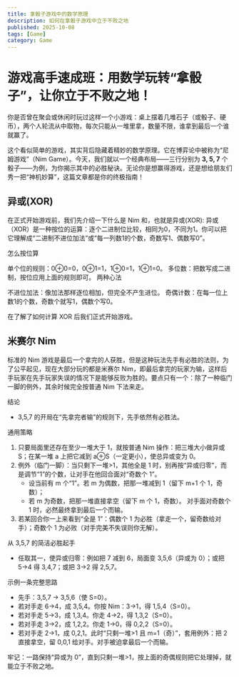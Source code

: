 ```yaml
---
title: 拿骰子游戏中的数学原理
description: 如何在拿骰子游戏中立于不败之地
published: 2025-10-08
tags: [Game]
category: Game
---
```


# 游戏高手速成班：用数学玩转“拿骰子”，让你立于不败之地！

你是否曾在聚会或休闲时玩过这样一个小游戏：桌上摆着几堆石子（或骰子、硬币），两个人轮流从中取物，每次只能从一堆里拿，数量不限，谁拿到最后一个谁就赢了。

这个看似简单的游戏，其实背后隐藏着精妙的数学原理。它在博弈论中被称为“尼姆游戏”（Nim Game）。今天，我们就以一个经典布局——三行分别为 **3, 5, 7** 个骰子——为例，为你揭示其中的必胜秘诀。无论你是想赢得游戏，还是想给朋友们秀一把“神机妙算”，这篇文章都是你的终极指南！

## 异或(XOR)
在正式开始游戏前，我们先介绍一下什么是 Nim 和，也就是异或(XOR):
异或（XOR）是一种按位的运算：逐个二进制位比较，相同为0，不同为1。你可以把它理解成“二进制不进位加法”或“每一列数1的个数，奇数写1、偶数写0”。

怎么按位算

单个位的规则：0⊕0=0，0⊕1=1，1⊕0=1，1⊕1=0。
多位数：把数写成二进制，按位应用上面的规则即可。
两种心法

不进位加法：像加法那样逐位相加，但完全不产生进位。
奇偶计数：在每一位上数1的个数，奇数个就写1，偶数个写0。

在了解了如何计算 XOR 后我们正式开始游戏。

## 米赛尔 Nim
标准的 Nim 游戏是最后一个拿完的人获胜，但是这种玩法先手有必胜的法则，为了公平起见，现在大部分玩的都是米赛尔 Nim，即最后拿完的玩家为输，这样后手玩家在先手玩家失误的情况下是能够反败为胜的。要点只有一个：除了一种临门一脚的例外，其余时候完全按普通 Nim 下法来走。

结论
- 3,5,7 的开局在“先拿完者输”的规则下，先手依然有必胜法。

通用策略
1) 只要局面里还存在至少一堆大于 1，就按普通 Nim 操作：把三堆大小做异或 S；在某一堆 a 上把它减到 a⊕S（一定更小），使总异或变为 0。
2) 例外（临门一脚）：当只剩下一堆>1，其他全是 1 时，别再按“异或归零”，而是调节“1”的个数，让对手在他回合面对“奇数个 1”。
   - 设当前有 m 个“1”。若 m 为偶数，把那一堆减到 1（留下 m+1 个 1，奇数）；
   - 若 m 为奇数，把那一堆直接拿空（留下 m 个 1，奇数）。
   对手面对奇数个 1 时，必然最终拿到最后一个而输。
3) 若某回合你一上来看到“全是 1”：偶数个 1 为必胜（拿走一个，留奇数给对手）；奇数个 1 为必败（对手完美不失误则你无解）。

从 3,5,7 的简洁必胜起手
- 任取其一，使异或归零：例如把 7 减到 6，局面变 3,5,6（异或为 0）；或把 5→4 得 3,4,7；或把 3→2 得 2,5,7。

示例一条完整思路
- 先手：3,5,7 → 3,5,6（使 S=0）。
- 若对手走 6→4，成 3,5,4。你按 Nim：3→1，得 1,5,4（S=0）。
- 若对手走 5→3，成 1,3,4。你走 4→2，得 1,3,2（S=0）。
- 若对手走 3→2，成 1,2,2。你走 1→0，得 0,2,2（S=0）。
- 若对手走 2→1，成 0,2,1。此时“只剩一堆>1 且 m=1（奇）”，套用例外：把 2 直接拿空，留 0,0,1 给对手。对手被迫拿最后一个而输。

牢记：一路保持“异或为 0”，直到只剩一堆>1，按上面的奇偶规则把它处理掉，就能立于不败之地。

